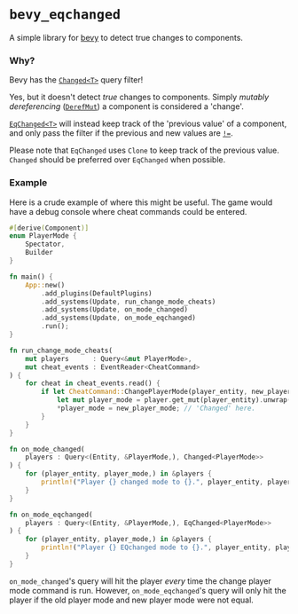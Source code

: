 # `bevy_eqchanged`
A simple library for [bevy](https://github.com/bevyengine/bevy) to detect true changes to components.


### Why?
Bevy has the [`Changed<T>`](https://docs.rs/bevy_ecs/latest/bevy_ecs/query/struct.Changed.html) query filter!

Yes, but it doesn't detect *true* changes to components.
Simply *mutably dereferencing* ([`DerefMut`](https://doc.rust-lang.org/nightly/core/ops/deref/trait.DerefMut.html))
 a component is considered a 'change'.

[`EqChanged<T>`](https://docs.rs/bevy_eqchanged/latest/bevy_eqchanged/struct.EqChanged.html) will instead keep
 track of the 'previous value' of a component, and only pass the filter if the previous and new values are
 [`!=`](https://doc.rust-lang.org/stable/std/cmp/trait.PartialEq.html#method.ne).

<div class="warning">

Please note that `EqChanged` uses `Clone` to keep track of the previous value.
`Changed` should be preferred over `EqChanged` when possible.

</div>


### Example
Here is a crude example of where this might be useful.
The game would have a debug console where cheat commands could be entered.
```rust
#[derive(Component)]
enum PlayerMode {
    Spectator,
    Builder
}

fn main() {
    App::new()
        .add_plugins(DefaultPlugins)
        .add_systems(Update, run_change_mode_cheats)
        .add_systems(Update, on_mode_changed)
        .add_systems(Update, on_mode_eqchanged)
        .run();
}

fn run_change_mode_cheats(
    mut players      : Query<&mut PlayerMode>,
    mut cheat_events : EventReader<CheatCommand>
) {
    for cheat in cheat_events.read() {
        if let CheatCommand::ChangePlayerMode(player_entity, new_player_mode) = command {
            let mut player_mode = player.get_mut(player_entity).unwrap();
            *player_mode = new_player_mode; // 'Changed' here.
        }
    }
}

fn on_mode_changed(
    players : Query<(Entity, &PlayerMode,), Changed<PlayerMode>>
) {
    for (player_entity, player_mode,) in &players {
        println!("Player {} changed mode to {}.", player_entity, player_mode);
    }
}

fn on_mode_eqchanged(
    players : Query<(Entity, &PlayerMode,), EqChanged<PlayerMode>>
) {
    for (player_entity, player_mode,) in &players {
        println!("Player {} EQchanged mode to {}.", player_entity, player_mode);
    }
}
```
`on_mode_changed`'s query will hit the player *every* time the change player mode command is run.
However, `on_mode_eqchanged`'s query will only hit the player if the old player mode and new player mode were not equal.
